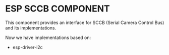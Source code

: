 # ESP SCCB COMPONENT

This component provides an interface for SCCB (Serial Camera Control Bus) and its implementations.

Now we have implementations based on:

- esp-driver-i2c
